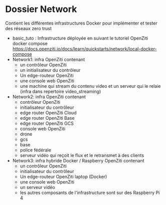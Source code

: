 # Dossier Network

Contient les différentes infrastructures Docker pour implémenter et tester des
réseaux zero trust

- basic_tuto : Infrastructure déployée en suivant le tutoriel OpenZiti docker
  compose https://docs.openziti.io/docs/learn/quickstarts/network/local-docker-compose
- Network1: infra OpenZiti contenant
    - un contrôleur OpenZiti
    - un initialisateur du contrôleur
    - Un edge-routeur OpenZiti
    - une console web OpenZiti
    - une machine qui stream du contenu video et un serveur qui le relaie (infra
      dans repertoire video_streaming)
- Network2: infra OpenZiti contenant
    - contrôleur OpenZiti
    - initialisateur du contrôleur
    - edge router OpenZiti Cloud
    - edge router OpenZiti Base
    - edge router OpenZiti GCS
    - console web OpenZiti
    - drone
    - gcs
    - base
    - police fédérale
    - serveur vidéo qui reçoit le flux et le retransmet à des clients
- Network3: infra hybride Docker / Raspberry OpenZiti contenant
    - un contrôleur OpenZiti
    - initialisateur du contrôleur
    - Un edge-routeur OpenZiti laptop (Docker)
    - une console web OpenZiti
    - un serveur vidéo
    - les autres composants de l'infrastructure sont sur des Raspberry Pi 4


